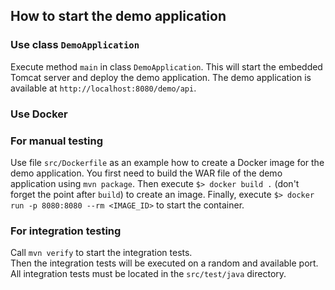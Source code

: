## How to start the demo application

### Use class `DemoApplication`

Execute method `main` in class `DemoApplication`. This will start the embedded Tomcat server and deploy the demo application. The demo application
is available at `http://localhost:8080/demo/api`.

### Use Docker

### For manual testing

Use file `src/Dockerfile` as an example how to create a Docker image for the demo application. You first need to build
the WAR file of the demo application using `mvn package`. Then execute `$> docker build .` (don't forget the point after `build`) to
create an image. Finally, execute `$> docker run -p 8080:8080 --rm <IMAGE_ID>` to start the container.

### For integration testing

Call `mvn verify` to start the integration tests.  
Then the integration tests will be executed on a random and available port. All integration tests must be located in 
the `src/test/java` directory.
